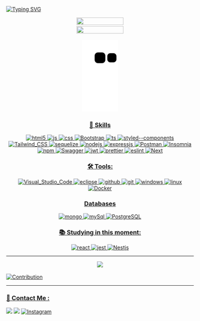 

[![Typing SVG](https://readme-typing-svg.herokuapp.com/?color=F7832E&size=35&center=true&vCenter=true&width=1000&lines=HELLO,+MY+NAME+is+Antônio+Marcos;I+am+from+Brasil,+MG;Be+Welcome!+:%29)](https://git.io/typing-svg)


<div align='center'>
<a href="https://github.com/antoniomrrds">
<img width="50%" height="50%"  src="https://github-readme-stats.vercel.app/api?username=antoniomrrds&show_icons=true&theme=dracula&include_all_commits=true&count_private=true&hide_border=true&bg_color=0d1117&title_color=F7832E&text_color=F7832E"/>
<img width="50%" height="20%"  src="https://github-readme-stats.vercel.app/api/top-langs/?username=antoniomrrds&layout=compact&langs_count=16&theme=dracula&hide_border=true&bg_color=0d1117&title_color=F7832E&text_color=F7832E"/>

![snake gif](https://github.com/antoniomrrds/antoniomrrds/blob/output/github-contribution-grid-snake.svg)
</div>
<div align='center'>

### 🚀 Skills  

<img align='margin: 5px;' align="center"  alt="html5" src="https://img.shields.io/badge/HTML5-E34F26?style=for-the-badge&logo=html5&logoColor=white" />
<img align='margin: 5px;' align="center" alt="js" src="https://img.shields.io/badge/JavaScript-F7DF1E?style=for-the-badge&logo=javascript&logoColor=black" />
<img align='margin: 5px;' align="center" alt="css" src="https://img.shields.io/badge/CSS3-1572B6?style=for-the-badge&logo=css3&logoColor=white" />
<img align='margin: 5px;' align="center" alt="Bootstrap" src="https://img.shields.io/badge/Bootstrap-563D7C?style=for-the-badge&logo=bootstrap&logoColor=white" />
<img align='margin: 5px;' align="center" alt="ts" src="https://img.shields.io/badge/TypeScript-007ACC?style=for-the-badge&logo=typescript&logoColor=white" />
<img align='margin: 5px;' align="center" align='margin: 5px;' alt="styled--components" src="https://img.shields.io/badge/styled--components-DB7093?style=for-the-badge&logo=styled-components&logoColor=white" />
<img align='margin: 5px;' align="center" align='margin: 5px;' alt="Tailwind_CSS" src="https://img.shields.io/badge/Tailwind_CSS-38B2AC?style=for-the-badge&logo=tailwind-css&logoColor=white" />
<img  align='margin: 5px;' align="center" alt="sequelize" src="https://img.shields.io/badge/sequelize-323330?style=for-the-badge&logo=sequelize&logoColor=blue" />
<img  align='margin: 5px;'align="center" alt="nodejs" src="https://img.shields.io/badge/Node.js-43853D?style=for-the-badge&logo=node.js&logoColor=white" />
<img  align='margin: 5px;'align="center" alt="expressjs" src="https://img.shields.io/badge/Express.js-404D59?style=for-the-badge&logo=node.js&logoColor=43853D" />
<img  align='margin: 5px;'align="center" alt="Postman" src="https://img.shields.io/badge/Postman-FF6C37?style=for-the-badge&logo=Postman&logoColor=white" />
<img  align='margin: 5px;'align="center" alt="Insomnia" src="https://img.shields.io/badge/Insomnia-5849be?style=for-the-badge&logo=Insomnia&logoColor=white" />
<img  align='margin: 5px;'align="center" alt="npm" src="https://img.shields.io/badge/npm-CB3837?style=for-the-badge&logo=npm&logoColor=white" />
<img  align='margin: 5px;' align="center" alt="Swagger" src="https://img.shields.io/badge/Swagger-85EA2D?style=for-the-badge&logo=Swagger&logoColor=white" />
<img  align='margin: 5px;'align="center" alt="jwt" src="https://img.shields.io/badge/JWT-000000?style=for-the-badge&logo=JSON%20web%20tokens&logoColor=white" />
<img  align='margin: 5px;'align="center" alt="prettier" src="https://img.shields.io/badge/prettier-1A2C34?style=for-the-badge&logo=prettier&logoColor=F7BA3E" />
<img  align='margin: 5px;'align="center" alt="eslint" src="https://img.shields.io/badge/eslint-3A33D1?style=for-the-badge&logo=eslint&logoColor=white" />
<img align='margin: 5px;' alt="Next" src="https://img.shields.io/badge/Next-black?style=for-the-badge&logo=next.js&logoColor=white" />

  
### 🛠 Tools:

<img align='margin: 5px;'  align="center" alt="Visual_Studio_Code" src="https://img.shields.io/badge/Visual_Studio_Code-0078D4?style=for-the-badge&logo=visual%20studio%20code&logoColor=white" />
<img align='margin: 5px;' align="center" alt="eclipse" src="https://img.shields.io/badge/Eclipse-2C2255?style=for-the-badge&logo=eclipse&logoColor=white" />
<img align='margin: 5px;' align="center" alt="github" src="https://img.shields.io/badge/GitHub-000000?style=for-the-badge&logo=github&logoColor=white" />
<img align='margin: 5px;' align="center" alt="git" src="https://img.shields.io/badge/GIT-E44C30?style=for-the-badge&logo=git&logoColor=white" />
<img align='margin: 5px;'  align="center" alt="windows" src="https://img.shields.io/badge/Windows-0078D6?style=for-the-badge&logo=windows&logoColor=white" />
<img align='margin: 5px;' align="center" alt="linux" src="https://img.shields.io/badge/Linux-FCC624?style=for-the-badge&logo=linux&logoColor=black" />
<img align='margin: 5px;' align="center" alt="Docker" src="https://img.shields.io/badge/Docker-2CA5E0?style=for-the-badge&logo=docker&logoColor=white" />

### Databases
<img align='margin: 5px;' alt="mongo" src="https://img.shields.io/badge/MongoDB-4EA94B?style=for-the-badge&logo=mongodb&logoColor=white" />
<img align='margin: 5px;' alt="mySql" src="https://img.shields.io/badge/MySQL-00000F?style=for-the-badge&logo=mysql&logoColor=white" />
<img align='margin: 5px;' alt="PostgreSQL" src="https://img.shields.io/badge/PostgreSQL-316192?style=for-the-badge&logo=postgresql&logoColor=white" />



### 📚 Studying in this moment:
<img align='margin: 5px;' alt="react" src="https://img.shields.io/badge/React-20232A?style=for-the-badge&logo=react&logoColor=61DAFB" />
<img align='margin: 5px;' alt="jest" src="https://img.shields.io/badge/Jest-D73F03?style=for-the-badge&logo=Jest&logoColor=white" />
<img align='margin: 5px;' alt="Nestjs" src="https://img.shields.io/badge/nestjs-E0234E?style=for-the-badge&logo=nestjs&logoColor=white" />



</div>
<hr>
<p align="center">
  <img src="https://github-profile-trophy.vercel.app/?username=antoniomrrds&theme=dracula&row=2&no-bg=true&column=3&margin-w=15&margin-h=15" />
</p>

![Contribution](https://activity-graph.herokuapp.com/graph?username=antoniomrrds&theme=gotham&hide_border=true&area=true)

<hr>

### 📱 Contact Me :

 <a href="https://www.linkedin.com/in/antônio-marcosrrds" target="_blank"><img src="https://img.shields.io/badge/-LinkedIn-%230077B5?style=for-the-badge&logo=linkedin&logoColor=white" target="_blank"></a>
 <a href = "mailto:antoniomarcos.amrrds@gmail.com"><img src="https://img.shields.io/badge/Gmail-D14836?style=for-the-badge&logo=gmail&logoColor=white" target="_blank"></a>
[![Instagram](https://img.shields.io/badge/Instagram-E4405F?style=for-the-badge&logo=instagram&logoColor=white)](https://www.instagram.com/antoniomarcosrrds/)
